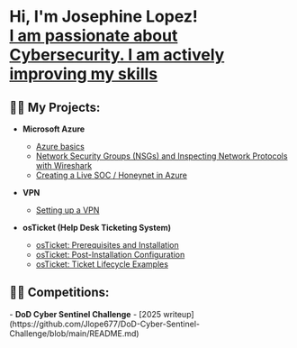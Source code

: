 <h1>Hi, I'm  Josephine Lopez! <br/><a href="https://github.com/Jlope677"></a> <a href="https://www.linkedin.com/in/josephine-lopez-ab537662/">I am passionate about Cybersecurity. I am actively improving my skills</a>




<h2>👨‍💻 My Projects:</h2>

- <b>Microsoft Azure</b>
  - [Azure basics](https://github.com/Jlope677/azure-basics)
  - [Network Security Groups (NSGs) and Inspecting Network Protocols with Wireshark](https://github.com/Jlope677/azure-networking-lab)
  - [Creating a Live SOC / Honeynet in Azure](https://github.com/Jlope677/Azure-Honeynet-SOC-Project)
- <b>VPN</b>
   - [Setting up a VPN](https://github.com/Jlope677/setting-up-a-VPN)

- <b>osTicket (Help Desk Ticketing System)</b>
  - [osTicket: Prerequisites and Installation](https://github.com/Jlope677/osTicket-Setup)
  - [osTicket: Post-Installation Configuration](https://github.com/Jlope677/osTicket-Post-Installation-Setup)
  - [osTicket: Ticket Lifecycle Examples](https://github.com/Jlope677/osTicket-Ticket-lifecycle-examples)

<h2>👨‍💻 Competitions:</h2>
-  <b>DoD Cyber Sentinel Challenge</b>
  - [2025 writeup](https://github.com/Jlope677/DoD-Cyber-Sentinel-Challenge/blob/main/README.md)
  

